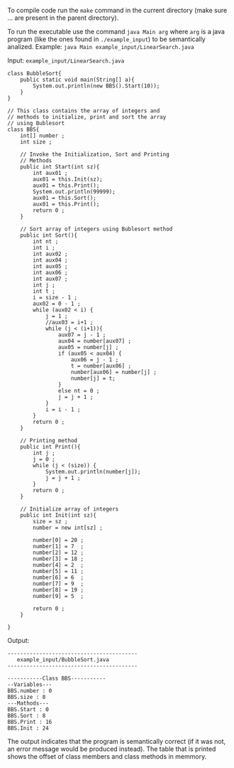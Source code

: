 To compile code run the `make` command in the current directory (make sure ... are present in the parent directory).

To run the executable use the command `java Main arg` where `arg` is a java program (like the ones found in `./example_input`) to be semantically analized.
Example: `java Main example_input/LinearSearch.java`

Input: `example_input/LinearSearch.java`
```
class BubbleSort{
    public static void main(String[] a){
        System.out.println(new BBS().Start(10));
    }
}

// This class contains the array of integers and
// methods to initialize, print and sort the array
// using Bublesort
class BBS{
    int[] number ;
    int size ;

    // Invoke the Initialization, Sort and Printing
    // Methods
    public int Start(int sz){
        int aux01 ;
        aux01 = this.Init(sz);
        aux01 = this.Print();
        System.out.println(99999);
        aux01 = this.Sort();
        aux01 = this.Print();
        return 0 ;
    }

    // Sort array of integers using Bublesort method
    public int Sort(){
        int nt ;
        int i ;
        int aux02 ;
        int aux04 ;
        int aux05 ;
        int aux06 ;
        int aux07 ;
        int j ;
        int t ;
        i = size - 1 ;
        aux02 = 0 - 1 ;
        while (aux02 < i) {
            j = 1 ;
            //aux03 = i+1 ;
            while (j < (i+1)){
                aux07 = j - 1 ;
                aux04 = number[aux07] ;
                aux05 = number[j] ;
                if (aux05 < aux04) {
                    aux06 = j - 1 ;
                    t = number[aux06] ;
                    number[aux06] = number[j] ;
                    number[j] = t;
                }
                else nt = 0 ;
                j = j + 1 ;
            }
            i = i - 1 ;
        }
        return 0 ;
    }

    // Printing method
    public int Print(){
        int j ;
        j = 0 ;
        while (j < (size)) {
            System.out.println(number[j]);
            j = j + 1 ;
        }
        return 0 ;
    }
    
    // Initialize array of integers
    public int Init(int sz){
        size = sz ;
        number = new int[sz] ;

        number[0] = 20 ;
        number[1] = 7  ; 
        number[2] = 12 ;
        number[3] = 18 ;
        number[4] = 2  ; 
        number[5] = 11 ;
        number[6] = 6  ; 
        number[7] = 9  ; 
        number[8] = 19 ; 
        number[9] = 5  ;
	
        return 0 ;	
    }

}
```

Output:
```
-----------------------------------------
   example_input/BubbleSort.java
-----------------------------------------

-----------Class BBS-----------
--Variables---
BBS.number : 0
BBS.size : 8
---Mathods---
BBS.Start : 0
BBS.Sort : 8
BBS.Print : 16
BBS.Init : 24
```
The output indicates that the program is semantically correct (if it was not, an error message would be produced instead). The table that is printed shows the offset of class members and class methods in memmory.
